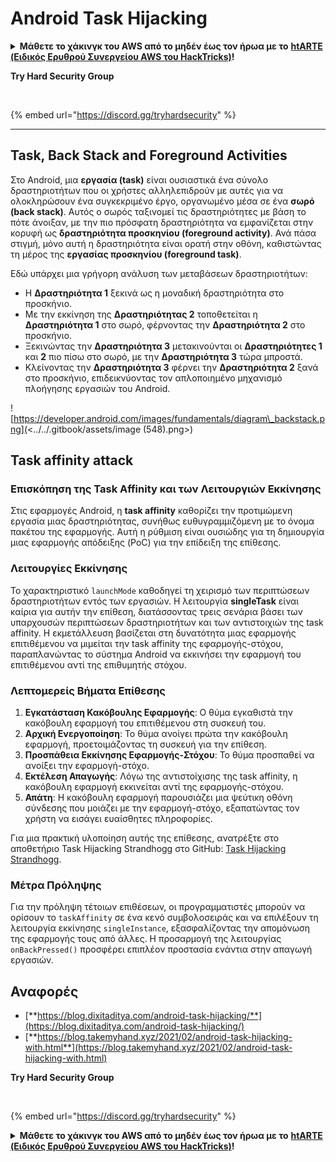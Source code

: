 # Android Task Hijacking

<details>

<summary><strong>Μάθετε το χάκινγκ του AWS από το μηδέν έως τον ήρωα με το</strong> <a href="https://training.hacktricks.xyz/courses/arte"><strong>htARTE (Ειδικός Ερυθρού Συνεργείου AWS του HackTricks)</strong></a><strong>!</strong></summary>

Άλλοι τρόποι υποστήριξης του HackTricks:

* Αν θέλετε να δείτε την **εταιρεία σας διαφημισμένη στο HackTricks** ή να **κατεβάσετε το HackTricks σε μορφή PDF** ελέγξτε τα [**ΣΧΕΔΙΑ ΣΥΝΔΡΟΜΗΣ**](https://github.com/sponsors/carlospolop)!
* Αποκτήστε το [**επίσημο PEASS & HackTricks swag**](https://peass.creator-spring.com)
* Ανακαλύψτε [**την Οικογένεια PEASS**](https://opensea.io/collection/the-peass-family), τη συλλογή μας από αποκλειστικά [**NFTs**](https://opensea.io/collection/the-peass-family)
* **Εγγραφείτε** στη 💬 [**ομάδα Discord**](https://discord.gg/hRep4RUj7f) ή στη [**ομάδα τηλεγραφήματος**](https://t.me/peass) ή **ακολουθήστε** μας στο **Twitter** 🐦 [**@carlospolopm**](https://twitter.com/hacktricks\_live)**.**
* **Μοιραστείτε τα χάκινγκ κόλπα σας υποβάλλοντας PRs** στα [**HackTricks**](https://github.com/carlospolop/hacktricks) και [**HackTricks Cloud**](https://github.com/carlospolop/hacktricks-cloud) αποθετήρια του GitHub.

</details>

**Try Hard Security Group**

<figure><img src="../.gitbook/assets/telegram-cloud-document-1-5159108904864449420.jpg" alt=""><figcaption></figcaption></figure>

{% embed url="https://discord.gg/tryhardsecurity" %}

***

## Task, Back Stack and Foreground Activities

Στο Android, μια **εργασία (task)** είναι ουσιαστικά ένα σύνολο δραστηριοτήτων που οι χρήστες αλληλεπιδρούν με αυτές για να ολοκληρώσουν ένα συγκεκριμένο έργο, οργανωμένο μέσα σε ένα **σωρό (back stack)**. Αυτός ο σωρός ταξινομεί τις δραστηριότητες με βάση το πότε άνοιξαν, με την πιο πρόσφατη δραστηριότητα να εμφανίζεται στην κορυφή ως **δραστηριότητα προσκηνίου (foreground activity)**. Ανά πάσα στιγμή, μόνο αυτή η δραστηριότητα είναι ορατή στην οθόνη, καθιστώντας τη μέρος της **εργασίας προσκηνίου (foreground task)**.

Εδώ υπάρχει μια γρήγορη ανάλυση των μεταβάσεων δραστηριοτήτων:

* Η **Δραστηριότητα 1** ξεκινά ως η μοναδική δραστηριότητα στο προσκήνιο.
* Με την εκκίνηση της **Δραστηριότητας 2** τοποθετείται η **Δραστηριότητα 1** στο σωρό, φέρνοντας την **Δραστηριότητα 2** στο προσκήνιο.
* Ξεκινώντας την **Δραστηριότητα 3** μετακινούνται οι **Δραστηριότητες 1** και **2** πιο πίσω στο σωρό, με την **Δραστηριότητα 3** τώρα μπροστά.
* Κλείνοντας την **Δραστηριότητα 3** φέρνει την **Δραστηριότητα 2** ξανά στο προσκήνιο, επιδεικνύοντας τον απλοποιημένο μηχανισμό πλοήγησης εργασιών του Android.

![https://developer.android.com/images/fundamentals/diagram\_backstack.png](<../../.gitbook/assets/image (548).png>)

## Task affinity attack

### Επισκόπηση της Task Affinity και των Λειτουργιών Εκκίνησης

Στις εφαρμογές Android, η **task affinity** καθορίζει την προτιμώμενη εργασία μιας δραστηριότητας, συνήθως ευθυγραμμιζόμενη με το όνομα πακέτου της εφαρμογής. Αυτή η ρύθμιση είναι ουσιώδης για τη δημιουργία μιας εφαρμογής απόδειξης (PoC) για την επίδειξη της επίθεσης.

### Λειτουργίες Εκκίνησης

Το χαρακτηριστικό `launchMode` καθοδηγεί τη χειρισμό των περιπτώσεων δραστηριοτήτων εντός των εργασιών. Η λειτουργία **singleTask** είναι καίρια για αυτήν την επίθεση, διατάσσοντας τρεις σενάρια βάσει των υπαρχουσών περιπτώσεων δραστηριοτήτων και των αντιστοιχιών της task affinity. Η εκμετάλλευση βασίζεται στη δυνατότητα μιας εφαρμογής επιτιθέμενου να μιμείται την task affinity της εφαρμογής-στόχου, παραπλανώντας το σύστημα Android να εκκινήσει την εφαρμογή του επιτιθέμενου αντί της επιθυμητής στόχου.

### Λεπτομερείς Βήματα Επίθεσης

1. **Εγκατάσταση Κακόβουλης Εφαρμογής**: Ο θύμα εγκαθιστά την κακόβουλη εφαρμογή του επιτιθέμενου στη συσκευή του.
2. **Αρχική Ενεργοποίηση**: Το θύμα ανοίγει πρώτα την κακόβουλη εφαρμογή, προετοιμάζοντας τη συσκευή για την επίθεση.
3. **Προσπάθεια Εκκίνησης Εφαρμογής-Στόχου**: Το θύμα προσπαθεί να ανοίξει την εφαρμογή-στόχο.
4. **Εκτέλεση Απαγωγής**: Λόγω της αντιστοίχισης της task affinity, η κακόβουλη εφαρμογή εκκινείται αντί της εφαρμογής-στόχου.
5. **Απάτη**: Η κακόβουλη εφαρμογή παρουσιάζει μια ψεύτικη οθόνη σύνδεσης που μοιάζει με την εφαρμογή-στόχο, εξαπατώντας τον χρήστη να εισάγει ευαίσθητες πληροφορίες.

Για μια πρακτική υλοποίηση αυτής της επίθεσης, ανατρέξτε στο αποθετήριο Task Hijacking Strandhogg στο GitHub: [Task Hijacking Strandhogg](https://github.com/az0mb13/Task\_Hijacking\_Strandhogg).

### Μέτρα Πρόληψης

Για την πρόληψη τέτοιων επιθέσεων, οι προγραμματιστές μπορούν να ορίσουν το `taskAffinity` σε ένα κενό συμβολοσειράς και να επιλέξουν τη λειτουργία εκκίνησης `singleInstance`, εξασφαλίζοντας την απομόνωση της εφαρμογής τους από άλλες. Η προσαρμογή της λειτουργίας `onBackPressed()` προσφέρει επιπλέον προστασία ενάντια στην απαγωγή εργασιών.

## **Αναφορές**

* [**https://blog.dixitaditya.com/android-task-hijacking/**](https://blog.dixitaditya.com/android-task-hijacking/)
* [**https://blog.takemyhand.xyz/2021/02/android-task-hijacking-with.html**](https://blog.takemyhand.xyz/2021/02/android-task-hijacking-with.html)

**Try Hard Security Group**

<figure><img src="../.gitbook/assets/telegram-cloud-document-1-5159108904864449420.jpg" alt=""><figcaption></figcaption></figure>

{% embed url="https://discord.gg/tryhardsecurity" %}

<details>

<summary><strong>Μάθετε το χάκινγκ του AWS από το μηδέν έως τον ήρωα με το</strong> <a href="https://training.hacktricks.xyz/courses/arte"><strong>htARTE (Ειδικός Ερυθρού Συνεργείου AWS του HackTricks)</strong></a><strong>!</strong></summary>

Άλλοι τρόποι υποστήριξης του HackTricks:

* Αν θέλετε να δείτε την **εταιρεία σας διαφημισμένη στο HackTricks** ή να **κατεβάσετε το HackTricks σε μορφή PDF** ελέγξτε τα [**ΣΧΕΔΙΑ ΣΥΝΔΡΟΜΗΣ**](https://github.com/sponsors/carlospolop)!
* Αποκτήστε το [**επίσημο PEASS & HackTricks swag**](https://peass.creator-spring.com)
* Ανακαλύψτε [**την Οικογένεια PEASS**](https://opensea.io/collection/the-peass-family), τη συλλογή μας από αποκλειστικά [**NFTs**](https://opensea.io/collection/the-peass-family)
* **Εγγραφείτε** στη 💬 [**ομάδα Discord**](https://discord.gg/hRep4RUj7f) ή στη [**ομάδα τηλεγραφήματος**](https://t.me/peass) ή **ακολουθήστε** μας στο **Twitter** 🐦 [**@carlospolopm**](https://twitter.com/hacktricks\_live)**.**
* **Μοιραστείτε τα χάκινγκ κόλπα σας υποβ
